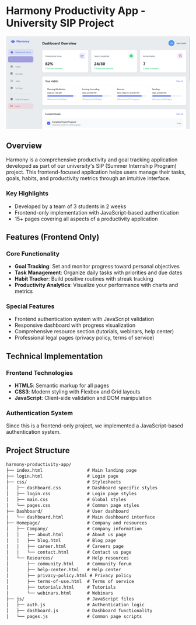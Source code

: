 # Harmony Productivity App - University SIP Project

![Harmony Screenshot](/assets/image.png)

## Overview

Harmony is a comprehensive productivity and goal tracking application developed as part of our university's SIP (Summer Internship Program) project. This frontend-focused application helps users manage their tasks, goals, habits, and productivity metrics through an intuitive interface.

### Key Highlights
- Developed by a team of 3 students in 2 weeks
- Frontend-only implementation with JavaScript-based authentication
- 15+ pages covering all aspects of a productivity application

## Features (Frontend Only)

### Core Functionality
- **Goal Tracking**: Set and monitor progress toward personal objectives
- **Task Management**: Organize daily tasks with priorities and due dates
- **Habit Tracker**: Build positive routines with streak tracking
- **Productivity Analytics**: Visualize your performance with charts and metrics

### Special Features
- Frontend authentication system with JavaScript validation
- Responsive dashboard with progress visualization
- Comprehensive resource section (tutorials, webinars, help center)
- Professional legal pages (privacy policy, terms of service)

## Technical Implementation

### Frontend Technologies
- **HTML5**: Semantic markup for all pages
- **CSS3**: Modern styling with Flexbox and Grid layouts
- **JavaScript**: Client-side validation and DOM manipulation

### Authentication System
Since this is a frontend-only project, we implemented a JavaScript-based authentication system.

## Project Structure

```
harmony-productivity-app/
├── index.html                 # Main landing page
├── login.html                 # Login page
├── css/                       # Stylesheets
│   ├── dashboard.css          # Dashboard specific styles
│   ├── login.css              # Login page styles
│   ├── main.css               # Global styles
│   └── pages.css              # Common page styles
├── Dashboard/                 # User dashboard
│   └── dashboard.html         # Main dashboard interface
├── Homepage/                  # Company and resources
│   ├── Company/               # Company information
│   │   ├── about.html         # About us page
│   │   ├── blog.html          # Blog page
│   │   ├── career.html        # Careers page
│   │   └── contact.html       # Contact us page
│   └── Resources/             # Help resources
│       ├── community.html     # Community forum
│       ├── help-center.html   # Help center
│       ├── privacy-policy.html # Privacy policy
│       ├── terms-of-use.html  # Terms of service
│       ├── tutorials.html     # Tutorials
│       └── webinars.html      # Webinars
├── js/                        # JavaScript files
│   ├── auth.js                # Authentication logic
│   ├── dashboard.js           # Dashboard functionality
│   └── pages.js               # Common page scripts
```

